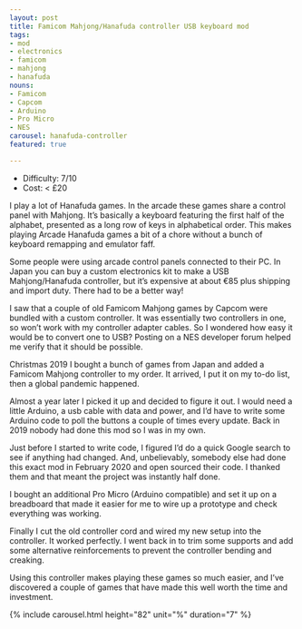 ```yaml
---
layout: post
title: Famicom Mahjong/Hanafuda controller USB keyboard mod
tags:
- mod
- electronics
- famicom
- mahjong
- hanafuda
nouns:
- Famicom
- Capcom
- Arduino
- Pro Micro
- NES
carousel: hanafuda-controller
featured: true

---
```

- Difficulty: 7/10
- Cost: < £20

I play a lot of Hanafuda games. In the arcade these games share a control panel with Mahjong. It’s basically a keyboard featuring the first half of the alphabet, presented as a long row of keys in alphabetical order. This makes playing Arcade Hanafuda games a bit of a chore without a bunch of keyboard remapping and emulator faff.

Some people were using arcade control panels connected to their PC. In Japan you can buy a custom electronics kit to make a USB Mahjong/Hanafuda controller, but it’s expensive at about €85 plus shipping and import duty. There had to be a better way!

I saw that a couple of old Famicom Mahjong games by Capcom were bundled with a custom controller. It was essentially two controllers in one, so won’t work with my controller adapter cables. So I wondered how easy it would be to convert one to USB? Posting on a NES developer forum helped me verify that it should be possible.

Christmas 2019 I bought a bunch of games from Japan and added a Famicom Mahjong controller to my order. It arrived, I put it on my to-do list, then a global pandemic happened.

Almost a year later I picked it up and decided to figure it out. I would need a little Arduino, a usb cable with data and power, and I’d have to write some Arduino code to poll the buttons a couple of times every update. Back in 2019 nobody had done this mod so I was in my own.

Just before I started to write code, I figured I’d do a quick Google search to see if anything had changed. And, unbelievably, somebody else had done this exact mod in February 2020 and open sourced their code. I thanked them and that meant the project was instantly half done.

I bought an additional Pro Micro (Arduino compatible) and set it up on a breadboard that made it easier for me to wire up a prototype and check everything was working.

Finally I cut the old controller cord and wired my new setup into the controller. It worked perfectly. I went back in to trim some supports and add some alternative reinforcements to prevent the controller bending and creaking.

Using this controller makes playing these games so much easier, and I’ve discovered a couple of games that have made this well worth the time and investment.

{% include carousel.html height="82" unit="%" duration="7" %}